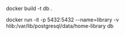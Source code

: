 docker build -t db .

docker run -it -p 5432:5432 --name=library -v hlib:/var/lib/postgresql/data/home-library db